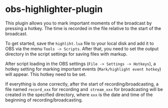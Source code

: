 # obs-highlighter-plugin

This plugin allows you to mark important moments of the broadcast by pressing a hotkey.
The time is recorded in the file relative to the start of the broadcast. 

To get started, save the `highliht.lua` file to your local disk and add it to OBS via the menu `Tools -> Scripts`. After that, you need to set the output directory in the script settings for saving files with markup. 

After script loading in the OBS settings (`File -> Settings -> Hotkeys`), a hotkey setting for marking important events (`Mark/highlight event hotkey`) will appear.
This hotkey need to be set. 


If everything is done correctly, after the start of recording/broadcasting, a file named `record_xxx` for recording and` stream_xxx` for broadcasting will be created in the specified directory, where `xxx` is the date and time of the beginning of recording/broadcasting. 